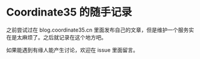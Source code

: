 # Coordinate35 的随手记录

之前尝试过在 blog.coordinate35.cn 里面发布自己的文章，但是维护一个服务实在是太麻烦了。之后就记录在这个地方吧。

如果能遇到有缘人能产生讨论，欢迎在 issue 里面留言。